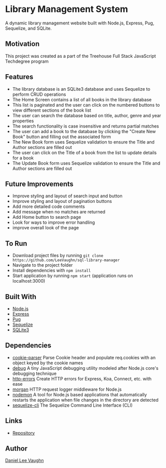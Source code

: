 # Library Management System

A dynamic library management website built with Node.js, Express, Pug, Sequelize, and SQLite.

## Motivation

This project was created as a part of the Treehouse Full Stack JavaScript Techdegree program

## Features

* The library database is an SQLite3 database and uses Sequelize to perform CRUD operations
* The Home Screen contains a list of all books in the library database
* This list is paginated and the user can click on the numbered buttons to view different sections of the book list
* The user can search the database based on title, author, genre and year properties
* The search functionality is case insensitive and returns partial matches
* The user can add a book to the database by clicking the "Create New Book" button and filling out the associated form
* The New Book form uses Sequelize validation to ensure the Title and Author sections are filled out
* The user can click on the Title of a book from the list to update details for a book
* The Update Book form uses Sequelize validation to ensure the Title and Author sections are filled out

## Future Improvements

* Improve styling and layout of search input and button
* Improve styling and layout of pagination buttons
* Add more detailed code comments
* Add message when no matches are returned
* Add Home button to search page
* Look for ways to improve error handling
* improve overall look of the page

## To Run

* Download project files by running `git clone https://github.com/LeeVaughn/sql-library-manager`
* Navigate to the project folder
* Install dependencies with `npm install`
* Start application by running `npm start` (application runs on localhost:3000)

## Built With

* [Node.js](https://nodejs.org/en/)
* [Express](https://github.com/LeeVaughn/twitter-interface)
* [Pug](https://pugjs.org/api/getting-started.html)
* [Sequelize](https://www.npmjs.com/package/sequelize)
* [SQLite3](https://www.npmjs.com/package/sqlite3)

## Dependencies

* [cookie-parser](https://www.npmjs.com/package/cookie-parser) Parse Cookie header and populate req.cookies with an object keyed by the cookie names
* [debug](https://www.npmjs.com/package/debug) A tiny JavaScript debugging utility modeled after Node.js core's debugging technique
* [http-errors](https://www.npmjs.com/package/http-errors) Create HTTP errors for Express, Koa, Connect, etc. with ease
* [morgan](https://www.npmjs.com/package/morgan) HTTP request logger middleware for Node.js
* [nodemon](https://www.npmjs.com/package/nodemon) A tool for Node.js based applications that automatically restarts the application when file changes in the directory are detected
* [sequelize-cli](https://www.npmjs.com/package/sequelize-cli) The Sequelize Command Line Interface (CLI)

## Links

* [Repository](https://github.com/LeeVaughn/sql-library-manager)

## Author

[Daniel Lee Vaughn](https://github.com/LeeVaughn)
